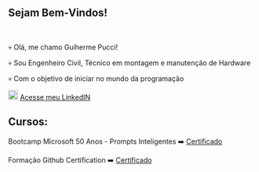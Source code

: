 ## Sejam Bem-Vindos!
<BR>

💀 Olá, me chamo Guiherme Pucci!

💀 Sou Engenheiro Civil, Técnico em montagem e manutenção de Hardware

💀 Com o objetivo de iniciar no mundo da programação


<img src="https://cdn.jsdelivr.net/gh/devicons/devicon@latest/icons/linkedin/linkedin-original.svg" width=20px/>     [Acesse meu LinkedIN](https://www.linkedin.com/in/guilhermepucci/)

     

## Cursos:
 Bootcamp Microsoft 50 Anos - Prompts Inteligentes ➡️ [Certificado]([https://hermes.dio.me/certificates/LGVPEQYH.pdf](https://hermes.dio.me/certificates/JURKRNPL.pdf))

 Formação Github Certification ➡️ [Certificado](https://hermes.dio.me/certificates/RAD2YLT2.pdf)




<!--
**GuiPucci/GuiPucci** is a ✨ _special_ ✨ repository because its `README.md` (this file) appears on your GitHub profile.

Here are some ideas to get you started:

- 🔭 I’m currently working on ...
- 🌱 I’m currently learning ...

-->
